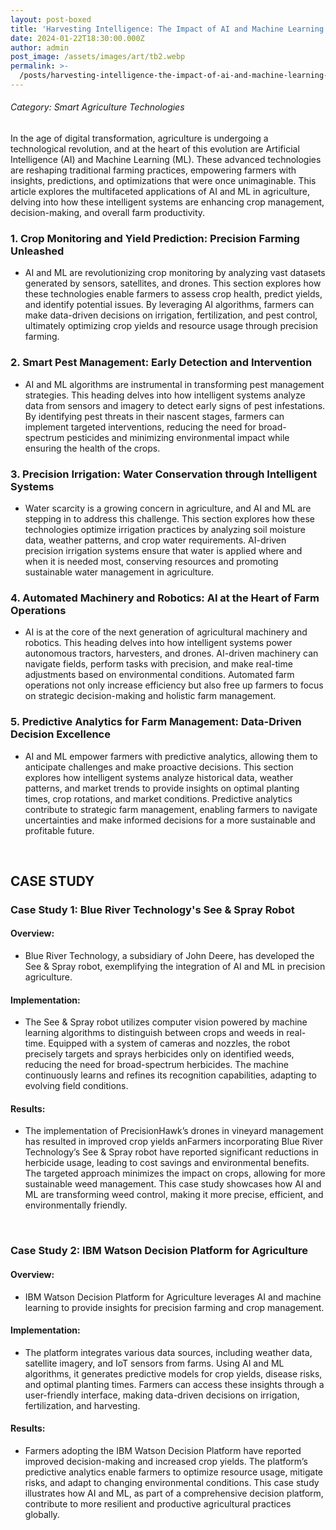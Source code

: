 ```yaml
---
layout: post-boxed
title: 'Harvesting Intelligence: The Impact of AI and Machine Learning in Agriculture'
date: 2024-01-22T18:30:00.000Z
author: admin
post_image: /assets/images/art/tb2.webp
permalink: >-
  /posts/harvesting-intelligence-the-impact-of-ai-and-machine-learning-in-agriculture
---
```


###### Category: Smart Agriculture Technologies

In the age of digital transformation, agriculture is undergoing a technological revolution, and at the heart of this evolution are Artificial Intelligence (AI) and Machine Learning (ML). These advanced technologies are reshaping traditional farming practices, empowering farmers with insights, predictions, and optimizations that were once unimaginable. This article explores the multifaceted applications of AI and ML in agriculture, delving into how these intelligent systems are enhancing crop management, decision-making, and overall farm productivity.

### 1. Crop Monitoring and Yield Prediction: Precision Farming Unleashed

* AI and ML are revolutionizing crop monitoring by analyzing vast datasets generated by sensors, satellites, and drones. This section explores how these technologies enable farmers to assess crop health, predict yields, and identify potential issues. By leveraging AI algorithms, farmers can make data-driven decisions on irrigation, fertilization, and pest control, ultimately optimizing crop yields and resource usage through precision farming.

### 2. Smart Pest Management: Early Detection and Intervention

* AI and ML algorithms are instrumental in transforming pest management strategies. This heading delves into how intelligent systems analyze data from sensors and imagery to detect early signs of pest infestations. By identifying pest threats in their nascent stages, farmers can implement targeted interventions, reducing the need for broad-spectrum pesticides and minimizing environmental impact while ensuring the health of the crops.

### 3. Precision Irrigation: Water Conservation through Intelligent Systems

* Water scarcity is a growing concern in agriculture, and AI and ML are stepping in to address this challenge. This section explores how these technologies optimize irrigation practices by analyzing soil moisture data, weather patterns, and crop water requirements. AI-driven precision irrigation systems ensure that water is applied where and when it is needed most, conserving resources and promoting sustainable water management in agriculture.

### 4. Automated Machinery and Robotics: AI at the Heart of Farm Operations

* AI is at the core of the next generation of agricultural machinery and robotics. This heading delves into how intelligent systems power autonomous tractors, harvesters, and drones. AI-driven machinery can navigate fields, perform tasks with precision, and make real-time adjustments based on environmental conditions. Automated farm operations not only increase efficiency but also free up farmers to focus on strategic decision-making and holistic farm management.

### 5. Predictive Analytics for Farm Management: Data-Driven Decision Excellence

* AI and ML empower farmers with predictive analytics, allowing them to anticipate challenges and make proactive decisions. This section explores how intelligent systems analyze historical data, weather patterns, and market trends to provide insights on optimal planting times, crop rotations, and market conditions. Predictive analytics contribute to strategic farm management, enabling farmers to navigate uncertainties and make informed decisions for a more sustainable and profitable future.

<br>

## CASE STUDY

### Case Study 1: Blue River Technology's See & Spray Robot

#### Overview:

* Blue River Technology, a subsidiary of John Deere, has developed the See & Spray robot, exemplifying the integration of AI and ML in precision agriculture.

#### Implementation:

* The See & Spray robot utilizes computer vision powered by machine learning algorithms to distinguish between crops and weeds in real-time. Equipped with a system of cameras and nozzles, the robot precisely targets and sprays herbicides only on identified weeds, reducing the need for broad-spectrum herbicides. The machine continuously learns and refines its recognition capabilities, adapting to evolving field conditions.

#### Results:

* The implementation of PrecisionHawk’s drones in vineyard management has resulted in improved crop yields anFarmers incorporating Blue River Technology’s See & Spray robot have reported significant reductions in herbicide usage, leading to cost savings and environmental benefits. The targeted approach minimizes the impact on crops, allowing for more sustainable weed management. This case study showcases how AI and ML are transforming weed control, making it more precise, efficient, and environmentally friendly.

<br>

### Case Study 2: IBM Watson Decision Platform for Agriculture

#### Overview:

* IBM Watson Decision Platform for Agriculture leverages AI and machine learning to provide insights for precision farming and crop management.

#### Implementation:

* The platform integrates various data sources, including weather data, satellite imagery, and IoT sensors from farms. Using AI and ML algorithms, it generates predictive models for crop yields, disease risks, and optimal planting times. Farmers can access these insights through a user-friendly interface, making data-driven decisions on irrigation, fertilization, and harvesting.

#### Results:

* Farmers adopting the IBM Watson Decision Platform have reported improved decision-making and increased crop yields. The platform’s predictive analytics enable farmers to optimize resource usage, mitigate risks, and adapt to changing environmental conditions. This case study illustrates how AI and ML, as part of a comprehensive decision platform, contribute to more resilient and productive agricultural practices globally.
